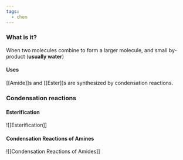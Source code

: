 ```yaml
---
tags:
  - chem
---
```

### What is it?
When two molecules combine to form a larger molecule, and small by-product (**usually water**)
#### Uses
[[Amide]]s and [[Ester]]s are synthesized by condensation reactions. 
### Condensation reactions
#### Esterification
![[Esterification]]

#### Condensation Reactions of Amines
![[Condensation Reactions of Amides]]